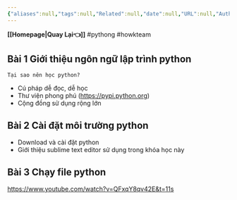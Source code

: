 ```yaml
---
{"aliases":null,"tags":null,"Related":null,"date":null,"URL":null,"Author":null,"dg-publish":true,"image":null,"permalink":"/IT/Học Python/howkteam/Bài 0 Học python với Howkteam/","dgPassFrontmatter":true,"noteIcon":"2","created":"2024-01-17T12:26:42.875+07:00","updated":"2024-01-17T12:57:08.469+07:00"}
---
```


**[[Homepage\|Quay Lại👈]]**
#pythong #howkteam

## Bài 1 Giới thiệu ngôn ngữ lập trình python


```ad-info
Tại sao nên học python?
```
- Cú pháp dễ đọc, dễ học
- Thư viện phong phú (https://pypi.python.org)
- Cộng đồng sử dụng rộng lớn
## Bài 2 Cài đặt môi trường python
- Download và cài đặt python
- Giới thiệu sublime text editor sử dụng trong khóa học này
## Bài 3 Chạy file python
https://www.youtube.com/watch?v=QFxqY8qv42E&t=11s



